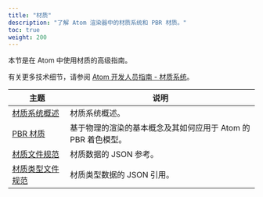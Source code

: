 ```yaml
---
title: "材质"
description: "了解 Atom 渲染器中的材质系统和 PBR 材质。"
toc: true
weight: 200
---
```


本节是在 Atom 中使用材质的高级指南。

有关更多技术细节，请参阅 [Atom 开发人员指南 - 材质系统](/docs/atom-guide/dev-guide/materials/)。

| 主题                        | 说明 |
|--------------------------------------|---------|
| [材质系统概述](material-system/) | 材质系统概述。 |
| [PBR 材质](pbr/) | 基于物理的渲染的基本概念及其如何应用于 Atom 的 PBR 着色模型。 |
| [材质文件规范](material-file-spec/) | 材质数据的 JSON 参考。 |
| [材质类型文件规范](material-type-file-spec/) | 材质类型数据的 JSON 引用。 |

